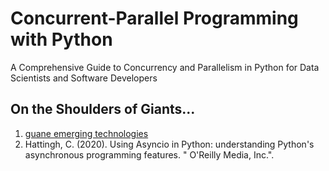 # Concurrent-Parallel Programming with Python

A Comprehensive Guide to Concurrency and Parallelism in Python for Data Scientists and Software Developers

## On the Shoulders of Giants...

1. [guane emerging technologies](https://guane.com.co/inicio/)
2. Hattingh, C. (2020). Using Asyncio in Python: understanding Python's asynchronous programming features. " O'Reilly Media, Inc.".
